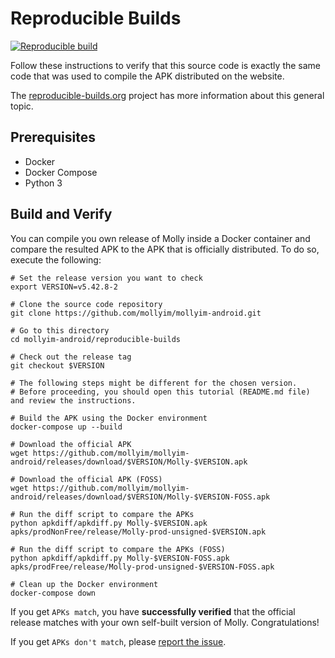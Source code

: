 # Reproducible Builds

[![Reproducible build](https://github.com/mollyim/mollyim-android/actions/workflows/reprocheck.yml/badge.svg)](https://github.com/mollyim/mollyim-android/actions/workflows/reprocheck.yml)

Follow these instructions to verify that this source code is exactly the same code that was used to compile the APK distributed on the website.

The [reproducible-builds.org](https://reproducible-builds.org/) project has more information about this general topic.

## Prerequisites

- Docker
- Docker Compose
- Python 3

## Build and Verify

You can compile you own release of Molly inside a Docker container and compare the resulted APK to the APK that is officially distributed. To do so, execute the following:

```shell
# Set the release version you want to check
export VERSION=v5.42.8-2

# Clone the source code repository
git clone https://github.com/mollyim/mollyim-android.git

# Go to this directory
cd mollyim-android/reproducible-builds

# Check out the release tag
git checkout $VERSION

# The following steps might be different for the chosen version.
# Before proceeding, you should open this tutorial (README.md file) and review the instructions.

# Build the APK using the Docker environment
docker-compose up --build

# Download the official APK
wget https://github.com/mollyim/mollyim-android/releases/download/$VERSION/Molly-$VERSION.apk

# Download the official APK (FOSS)
wget https://github.com/mollyim/mollyim-android/releases/download/$VERSION/Molly-$VERSION-FOSS.apk

# Run the diff script to compare the APKs
python apkdiff/apkdiff.py Molly-$VERSION.apk apks/prodNonFree/release/Molly-prod-unsigned-$VERSION.apk

# Run the diff script to compare the APKs (FOSS)
python apkdiff/apkdiff.py Molly-$VERSION-FOSS.apk apks/prodFree/release/Molly-prod-unsigned-$VERSION-FOSS.apk

# Clean up the Docker environment
docker-compose down
```

If you get `APKs match`, you have **successfully verified** that the official release matches with your own self-built version of Molly. Congratulations!

If you get `APKs don't match`, please [report the issue](https://github.com/mollyim/mollyim-android/issues).
